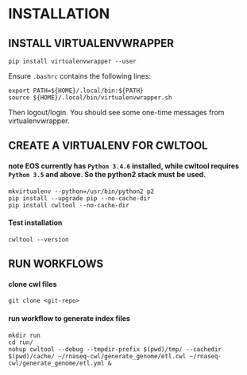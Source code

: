 # INSTALLATION

## INSTALL VIRTUALENVWRAPPER
```
pip install virtualenvwrapper --user
```

Ensure `.bashrc` contains the following lines:
```
export PATH=${HOME}/.local/bin:${PATH}
source ${HOME}/.local/bin/virtualenvwrapper.sh
```

Then logout/login. You should see some one-time messages from virtualenvwrapper.


## CREATE A VIRTUALENV FOR CWLTOOL
#### note EOS currently has `Python 3.4.6` installed, while cwltool requires `Python 3.5` and above. So the python2 stack must be used.

```
mkvirtualenv --python=/usr/bin/python2 p2
pip install --upgrade pip --no-cache-dir
pip install cwltool --no-cache-dir
```

#### Test installation
```
cwltool --version
```


## RUN WORKFLOWS
#### clone cwl files
```
git clone <git-repo>
```

#### run workflow to generate index files
```
mkdir run
cd run/
nohup cwltool --debug --tmpdir-prefix $(pwd)/tmp/ --cachedir $(pwd)/cache/ ~/rnaseq-cwl/generate_genome/etl.cwl ~/rnaseq-cwl/generate_genome/etl.yml &
```
